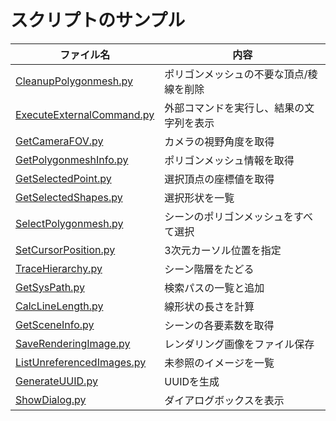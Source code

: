# スクリプトのサンプル

|ファイル名|内容|
|--|--|
|[CleanupPolygonmesh.py](./CleanupPolygonmesh.py)|ポリゴンメッシュの不要な頂点/稜線を削除|
|[ExecuteExternalCommand.py](./ExecuteExternalCommand.py)|外部コマンドを実行し、結果の文字列を表示|
|[GetCameraFOV.py](./GetCameraFOV.py)|カメラの視野角度を取得|
|[GetPolygonmeshInfo.py](./GetPolygonmeshInfo.py)|ポリゴンメッシュ情報を取得|
|[GetSelectedPoint.py](./GetSelectedPoint.py)|選択頂点の座標値を取得|
|[GetSelectedShapes.py](./GetSelectedShapes.py)|選択形状を一覧|
|[SelectPolygonmesh.py](./SelectPolygonmesh.py)|シーンのポリゴンメッシュをすべて選択|
|[SetCursorPosition.py](./SetCursorPosition.py)|3次元カーソル位置を指定|
|[TraceHierarchy.py](./TraceHierarchy.py)|シーン階層をたどる|
|[GetSysPath.py](./GetSysPath.py)|検索パスの一覧と追加|
|[CalcLineLength.py](./CalcLineLength.py)|線形状の長さを計算|
|[GetSceneInfo.py](./GetSceneInfo.py)|シーンの各要素数を取得|
|[SaveRenderingImage.py](./SaveRenderingImage.py)|レンダリング画像をファイル保存|
|[ListUnreferencedImages.py](./ListUnreferencedImages.py)|未参照のイメージを一覧|
|[GenerateUUID.py](./GenerateUUID.py)|UUIDを生成|
|[ShowDialog.py](./ShowDialog.py)|ダイアログボックスを表示|


